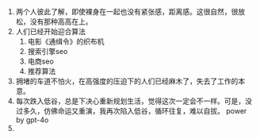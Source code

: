 1. 两个人彼此了解，即使裸身在一起也没有紧张感，距离感。这很自然，很放松，没有那种高高在上。
2. 人们已经开始迎合算法
   1. 电影《通缉令》的织布机
   2. 搜索引擎seo
   3. 电商seo
   4. 推荐算法
3. 拥堵的车道不怕火，在高强度的压迫下的人们已经麻木了，失去了工作的本意。
4. 每次跌入低谷，总是下决心重新规划生活，觉得这次一定会不一样。可是，没过多久，仿佛命运又重演，我再次陷入低谷，循环往复，难以自拔。 power by gpt-4o
5. 
